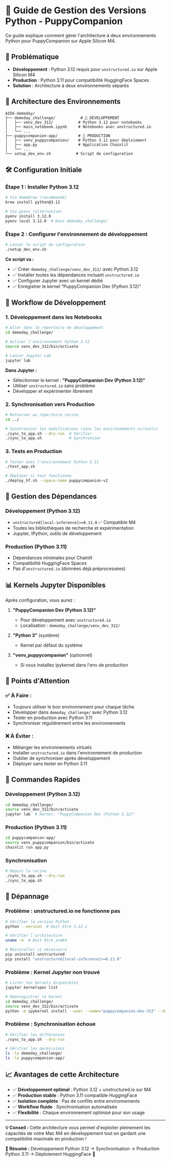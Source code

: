 # 🐍 Guide de Gestion des Versions Python - PuppyCompanion

Ce guide explique comment gérer l'architecture à deux environnements Python pour PuppyCompanion sur Apple Silicon M4.

## 🎯 Problématique

- **Développement** : Python 3.12 requis pour `unstructured.io` sur Apple Silicon M4
- **Production** : Python 3.11 pour compatibilité HuggingFace Spaces
- **Solution** : Architecture à deux environnements séparés

## 📁 Architecture des Environnements

```
AIE6-demoday/
├── demoday_challenge/           # 🔬 DÉVELOPPEMENT
│   ├── venv_dev_312/           # Python 3.12 pour notebooks
│   ├── main_notebook.ipynb     # Notebooks avec unstructured.io
│   └── ...
├── puppycompanion-app/         # 🚀 PRODUCTION
│   ├── venv_puppycompanion/    # Python 3.11 pour déploiement
│   ├── app.py                  # Application Chainlit
│   └── ...
└── setup_dev_env.sh           # Script de configuration
```

## 🛠️ Configuration Initiale

### Étape 1 : Installer Python 3.12

```bash
# Via Homebrew (recommandé)
brew install python@3.12

# Via pyenv (alternative)
pyenv install 3.12.0
pyenv local 3.12.0  # Dans demoday_challenge/
```

### Étape 2 : Configurer l'environnement de développement

```bash
# Lancer le script de configuration
./setup_dev_env.sh
```

**Ce script va :**
- ✅ Créer `demoday_challenge/venv_dev_312/` avec Python 3.12
- ✅ Installer toutes les dépendances incluant `unstructured.io`
- ✅ Configurer Jupyter avec un kernel dédié
- ✅ Enregistrer le kernel "PuppyCompanion Dev (Python 3.12)"

## 🔄 Workflow de Développement

### 1. **Développement dans les Notebooks**

```bash
# Aller dans le répertoire de développement
cd demoday_challenge/

# Activer l'environnement Python 3.12
source venv_dev_312/bin/activate

# Lancer Jupyter Lab
jupyter lab
```

**Dans Jupyter :**
- Sélectionner le kernel : **"PuppyCompanion Dev (Python 3.12)"**
- Utiliser `unstructured.io` sans problème
- Développer et expérimenter librement

### 2. **Synchronisation vers Production**

```bash
# Retourner au répertoire racine
cd ../

# Synchroniser les modifications (sans les environnements virtuels)
./sync_to_app.sh --dry-run  # Vérifier
./sync_to_app.sh            # Synchroniser
```

### 3. **Tests en Production**

```bash
# Tester avec l'environnement Python 3.11
./test_app.sh

# Déployer si tout fonctionne
./deploy_hf.sh --space-name puppycompanion-v2
```

## 🔧 Gestion des Dépendances

### **Développement (Python 3.12)**
- `unstructured[local-inference]>=0.11.0` ✅ Compatible M4
- Toutes les bibliothèques de recherche et expérimentation
- Jupyter, IPython, outils de développement

### **Production (Python 3.11)**
- Dépendances minimales pour Chainlit
- Compatibilité HuggingFace Spaces
- Pas d'`unstructured.io` (données déjà préprocessées)

## 📊 Kernels Jupyter Disponibles

Après configuration, vous aurez :

1. **"PuppyCompanion Dev (Python 3.12)"** 
   - Pour développement avec `unstructured.io`
   - Localisation : `demoday_challenge/venv_dev_312/`

2. **"Python 3"** (système)
   - Kernel par défaut du système

3. **"venv_puppycompanion"** (optionnel)
   - Si vous installez ipykernel dans l'env de production

## 🚨 Points d'Attention

### ✅ **À Faire :**
- Toujours utiliser le bon environnement pour chaque tâche
- Développer dans `demoday_challenge/` avec Python 3.12
- Tester en production avec Python 3.11
- Synchroniser régulièrement entre les environnements

### ❌ **À Éviter :**
- Mélanger les environnements virtuels
- Installer `unstructured.io` dans l'environnement de production
- Oublier de synchroniser après développement
- Déployer sans tester en Python 3.11

## 🔄 Commandes Rapides

### **Développement (Python 3.12)**
```bash
cd demoday_challenge/
source venv_dev_312/bin/activate
jupyter lab  # Kernel: "PuppyCompanion Dev (Python 3.12)"
```

### **Production (Python 3.11)**
```bash
cd puppycompanion-app/
source venv_puppycompanion/bin/activate
chainlit run app.py
```

### **Synchronisation**
```bash
# Depuis la racine
./sync_to_app.sh --dry-run
./sync_to_app.sh
```

## 🐛 Dépannage

### **Problème : unstructured.io ne fonctionne pas**
```bash
# Vérifier la version Python
python --version  # Doit être 3.12.x

# Vérifier l'architecture
uname -m  # Doit être arm64

# Réinstaller si nécessaire
pip uninstall unstructured
pip install "unstructured[local-inference]>=0.11.0"
```

### **Problème : Kernel Jupyter non trouvé**
```bash
# Lister les kernels disponibles
jupyter kernelspec list

# Réenregistrer le kernel
cd demoday_challenge/
source venv_dev_312/bin/activate
python -m ipykernel install --user --name="puppycompanion-dev-312" --display-name="PuppyCompanion Dev (Python 3.12)"
```

### **Problème : Synchronisation échoue**
```bash
# Vérifier les différences
./sync_to_app.sh --dry-run

# Vérifier les permissions
ls -la demoday_challenge/
ls -la puppycompanion-app/
```

## 📈 Avantages de cette Architecture

- ✅ **Développement optimal** : Python 3.12 + unstructured.io sur M4
- ✅ **Production stable** : Python 3.11 compatible HuggingFace
- ✅ **Isolation complète** : Pas de conflits entre environnements
- ✅ **Workflow fluide** : Synchronisation automatisée
- ✅ **Flexibilité** : Chaque environnement optimisé pour son usage

---

**💡 Conseil :** Cette architecture vous permet d'exploiter pleinement les capacités de votre Mac M4 en développement tout en gardant une compatibilité maximale en production !

**🎯 Résumé :** Développement Python 3.12 → Synchronisation → Production Python 3.11 → Déploiement HuggingFace 🚀 